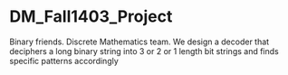 # DM_Fall1403_Project
Binary friends. Discrete Mathematics team. We design a decoder that deciphers a long binary string into 3 or 2 or 1 length bit strings and finds specific patterns accordingly
